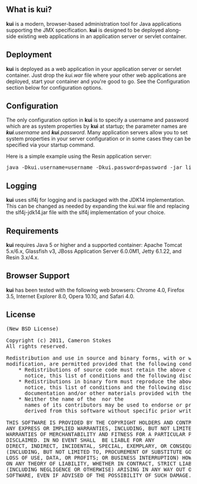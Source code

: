 ## What is kui?

**kui** is a modern, browser-based administration tool for Java applications supporting the JMX specification. **kui** is designed to be deployed along-side existing web applications in an application server or servlet container.

## Deployment

**kui** is deployed as a web application in your application server or servlet container. Just drop the _kui.war_ file where your other web applications are deployed, start your container and you're good to go. See the Configuration section below for configuration options.

## Configuration

The only configuration option in **kui** is to specify a username and password which are as system properties by **kui** at startup; the parameter names are _**kui**.username_ and _**kui**.password_. Many application servers allow you to set system properties in your server configuration or in some cases they can be specified via your startup command.

Here is a simple example using the Resin application server:

<pre>
java -Dkui.username=username -Dkui.password=password -jar lib/resin.jar console
</pre>

## Logging

**kui** uses slf4j for logging and is packaged with the JDK14 implementation. This can be changed as needed by expanding the kui.war file and replacing the slf4j-jdk14.jar file with the slf4j implementation of your choice.

## Requirements

**kui** requires Java 5 or higher and a supported container: Apache Tomcat 5.x/6.x, Glassfish v3, JBoss Application Server 6.0.0M1, Jetty 6.1.22, and Resin 3.x/4.x.

## Browser Support

**kui** has been tested with the following web browsers: Chrome 4.0, Firefox 3.5, Internet Explorer 8.0, Opera 10.10, and Safari 4.0.

## License

<pre>
(New BSD License)

Copyright (c) 2011, Cameron Stokes
All rights reserved.

Redistribution and use in source and binary forms, with or without
modification, are permitted provided that the following conditions are met:
    * Redistributions of source code must retain the above copyright
      notice, this list of conditions and the following disclaimer.
    * Redistributions in binary form must reproduce the above copyright
      notice, this list of conditions and the following disclaimer in the
      documentation and/or other materials provided with the distribution.
    * Neither the name of the <organization> nor the
      names of its contributors may be used to endorse or promote products
      derived from this software without specific prior written permission.

THIS SOFTWARE IS PROVIDED BY THE COPYRIGHT HOLDERS AND CONTRIBUTORS "AS IS" AND
ANY EXPRESS OR IMPLIED WARRANTIES, INCLUDING, BUT NOT LIMITED TO, THE IMPLIED
WARRANTIES OF MERCHANTABILITY AND FITNESS FOR A PARTICULAR PURPOSE ARE
DISCLAIMED. IN NO EVENT SHALL <COPYRIGHT HOLDER> BE LIABLE FOR ANY
DIRECT, INDIRECT, INCIDENTAL, SPECIAL, EXEMPLARY, OR CONSEQUENTIAL DAMAGES
(INCLUDING, BUT NOT LIMITED TO, PROCUREMENT OF SUBSTITUTE GOODS OR SERVICES;
LOSS OF USE, DATA, OR PROFITS; OR BUSINESS INTERRUPTION) HOWEVER CAUSED AND
ON ANY THEORY OF LIABILITY, WHETHER IN CONTRACT, STRICT LIABILITY, OR TORT
(INCLUDING NEGLIGENCE OR OTHERWISE) ARISING IN ANY WAY OUT OF THE USE OF THIS
SOFTWARE, EVEN IF ADVISED OF THE POSSIBILITY OF SUCH DAMAGE.
</pre>

